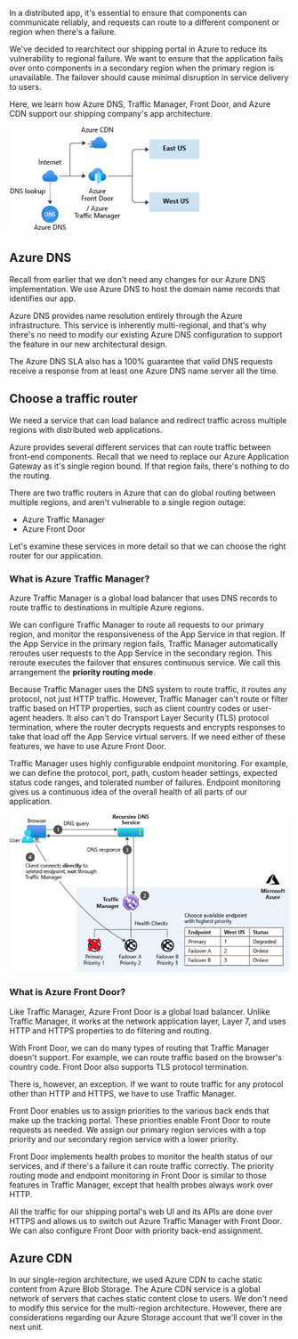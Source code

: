 In a distributed app, it's essential to ensure that components can communicate reliably, and requests can route to a different component or region when there's a failure.

We've decided to rearchitect our shipping portal in Azure to reduce its vulnerability to regional failure. We want to ensure that the application fails over onto components in a secondary region when the primary region is unavailable. The failover should cause minimal disruption in service delivery to users. 

Here, we learn how Azure DNS, Traffic Manager, Front Door, and Azure CDN support our shipping company's app architecture.

![A diagram showing multi-region distributed application networking components.](../media/3-multi-region-web-app-networking.png)

## Azure DNS

Recall from earlier that we don't need any changes for our Azure DNS implementation. We use Azure DNS to host the domain name records that identifies our app.

Azure DNS provides name resolution entirely through the Azure infrastructure. This service is inherently multi-regional, and that's why there's no need to modify our existing Azure DNS configuration to support the feature in our new architectural design.

The Azure DNS SLA also has a 100% guarantee that valid DNS requests receive a response from at least one Azure DNS name server all the time.

## Choose a traffic router

We need a service that can load balance and redirect traffic across multiple regions with distributed web applications.

Azure provides several different services that can route traffic between front-end components. Recall that we need to replace our Azure Application Gateway as it's single region bound. If that region fails, there's nothing to do the routing.

There are two traffic routers in Azure that can do global routing between multiple regions, and aren't vulnerable to a single region outage:

- Azure Traffic Manager
- Azure Front Door

Let's examine these services in more detail so that we can choose the right router for our application.

### What is Azure Traffic Manager?

Azure Traffic Manager is a global load balancer that uses DNS records to route traffic to destinations in multiple Azure regions.

We can configure Traffic Manager to route all requests to our primary region, and monitor the responsiveness of the App Service in that region. If the App Service in the primary region fails, Traffic Manager automatically reroutes user requests to the App Service in the secondary region. This reroute executes the failover that ensures continuous service. We call this arrangement the **priority routing mode**.

Because Traffic Manager uses the DNS system to route traffic, it routes any protocol, not just HTTP traffic. However, Traffic Manager can't route or filter traffic based on HTTP properties, such as client country codes or user-agent headers. It also can't do Transport Layer Security (TLS) protocol termination, where the router decrypts requests and encrypts responses to take that load off the App Service virtual servers. If we need either of these features, we have to use Azure Front Door.

Traffic Manager uses highly configurable endpoint monitoring. For example, we can define the protocol, port, path, custom header settings, expected status code ranges, and tolerated number of failures. Endpoint monitoring gives us a continuous idea of the overall health of all parts of our application.

![Azure Traffic Manager priority mode.](../media/3-traffic-manager-priority-mode.png)

### What is Azure Front Door?

Like Traffic Manager, Azure Front Door is a global load balancer. Unlike Traffic Manager, it works at the network application layer, Layer 7, and uses HTTP and HTTPS properties to do filtering and routing.

With Front Door, we can do many types of routing that Traffic Manager doesn't support. For example, we can route traffic based on the browser's country code. Front Door also supports TLS protocol termination.

There is, however, an exception. If we want to route traffic for any protocol other than HTTP and HTTPS, we have to use Traffic Manager.

Front Door enables us to assign priorities to the various back ends that make up the tracking portal. These priorities enable Front Door to route requests as needed. We assign our primary region services with a top priority and our secondary region service with a lower priority.

Front Door implements health probes to monitor the health status of our services, and if there's a failure it can route traffic correctly. The priority routing mode and endpoint monitoring in Front Door is similar to those features in Traffic Manager, except that health probes always work over HTTP.

All the traffic for our shipping portal's web UI and its APIs are done over HTTPS and allows us to switch out Azure Traffic Manager with Front Door. We can also configure Front Door with priority back-end assignment.

## Azure CDN

In our single-region architecture, we used Azure CDN to cache static content from Azure Blob Storage. The Azure CDN service is a global network of servers that caches static content close to users. We don't need to modify this service for the multi-region architecture.  However, there are considerations regarding our Azure Storage account that we'll cover in the next unit.
